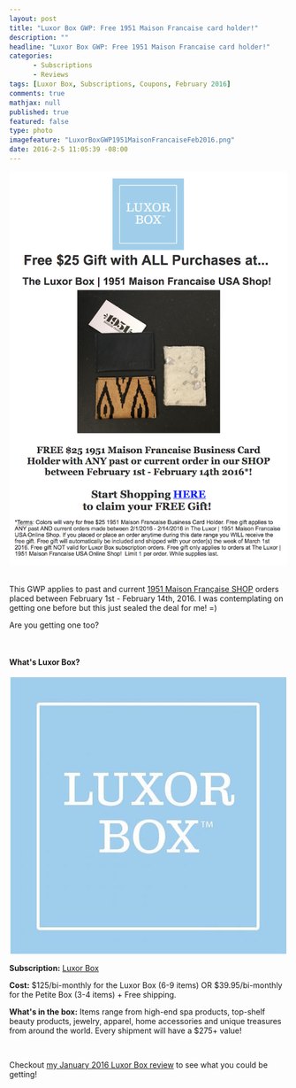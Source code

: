 ```yaml
---
layout: post
title: "Luxor Box GWP: Free 1951 Maison Francaise card holder!"
description: ""
headline: "Luxor Box GWP: Free 1951 Maison Francaise card holder!"
categories: 
      - Subscriptions
      - Reviews
tags: [Luxor Box, Subscriptions, Coupons, February 2016]
comments: true
mathjax: null
published: true
featured: false
type: photo
imagefeature: "LuxorBoxGWP1951MaisonFrancaiseFeb2016.png"
date: 2016-2-5 11:05:39 -08:00
---
```


<center><a href="http://www.luxorbox.com/#!shop/cr03" target="_blank">
<img src="/images/LuxorBoxGWP1951MaisonFrancaiseFeb2016.png" border="0" style="border:none;max-width:100%;" />
</a></center>
<br>

<p>This GWP applies to past and current <a href="http://www.luxorbox.com/#!shop/cr03" target="_blank">1951 Maison Française SHOP</a> orders placed between February 1st - February 14th, 2016. I was contemplating on getting one before but this just sealed the deal for me! =)</p>

<p>Are you getting one too?</p>

<br>

<H4>What's Luxor Box?</H4>
<center><a href="http://www.luxorbox.com/#!become-a-member/cjg9" target="_blank">
<img src="/images/LuxorBox.jpeg" border="0" style="border:none;max-width:100%;" />
</a></center>
<p><b>Subscription:</b> <a href="http://www.luxorbox.com/#!become-a-member/cjg9" target="_blank">Luxor Box</a></p>
<p><b>Cost:</b> $125/bi-monthly for the Luxor Box (6-9 items) OR $39.95/bi-monthly for the Petite Box (3-4 items) + Free shipping.</p>
<p><b>What's in the box:</b> Items range from high-end spa products, top-shelf beauty products, jewelry, apparel, home accessories and unique treasures from around the world. Every shipment will have a $275+ value!</p>

<br>

<p>Checkout <a href="http://whatsupmailbox.com/subscriptions/reviews/Luxor-Box-Subscription-January-2016-Review" target="_blank">my January 2016 Luxor Box review</a> to see what you could be getting!</p>

